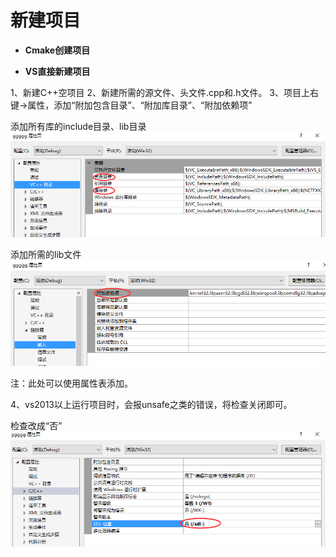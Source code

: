 # 新建项目

* **Cmake创建项目**

* **VS直接新建项目**

1、新建C++空项目
2、新建所需的源文件、头文件.cpp和.h文件。
3、项目上右键->属性，添加“附加包含目录”、“附加库目录”、“附加依赖项”

添加所有库的include目录、lib目录
![](/images/vs_1.png)

添加所需的lib文件
![](/images/vs_2.png)

注：此处可以使用属性表添加。

4、vs2013以上运行项目时，会报unsafe之类的错误，将检查关闭即可。

检查改成“否”
![](/images/vs_3.png)
